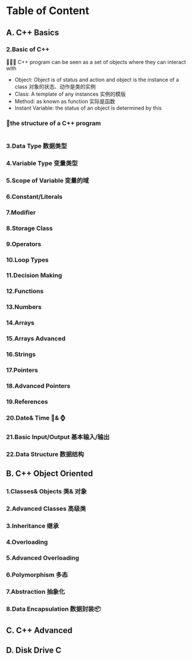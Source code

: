 # Table of Content
## A. C++ Basics
### 2.Basic of C++
🔭🔭🔭 C++ program can be seen as a set of objects where they can interact with
- Object: Object is of status and action and object is the instance of a class 对象的状态、动作是类的实例
- Class: A template of any instances 实例的模版
- Method: as known as function 实际是函数
- Instant Variable: the status of an object is determined by this

### 📌the structure of a C++ program
```C++

```

### 3.Data Type 数据类型
### 4.Variable Type 变量类型
### 5.Scope of Variable 变量的域
### 6.Constant/Literals 
### 7.Modifier
### 8.Storage Class
### 9.Operators
### 10.Loop Types
### 11.Decision Making
### 12.Functions
### 13.Numbers
### 14.Arrays
### 15.Arrays Advanced
### 16.Strings
### 17.Pointers
### 18.Advanced Pointers
### 19.References 
### 20.Date& Time 📅& ⌚️
### 21.Basic Input/Output 基本输入/输出
### 22.Data Structure 数据结构

## B. C++ Object Oriented
### 1.Classes& Objects 类& 对象
### 2.Advanced Classes 高级类
### 3.Inheritance 继承
### 4.Overloading 
### 5.Advanced Overloading
### 6.Polymorphism 多态
### 7.Abstraction 抽象化
### 8.Data Encapsulation 数据封装📦

## C. C++ Advanced


## D. Disk Drive C
###

##
